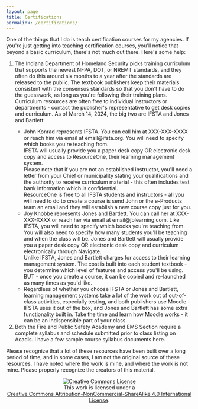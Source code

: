 ```yaml
---
layout: page
title: Certifications
permalink: /certifications/
---
```

One of the things that I do is teach certification courses for my agencies.  If you're just getting into teaching certification courses, you'll notice that beyond a basic curriculum, there's not much out there.  Here's some help:

<ol>
<li> The Indiana Department of Homeland Security picks training curriculum that supports the newest NFPA, DOT, or NREMT standards, and they often do this around six months to a year after the standards are released to the public.  The textbook publishers keep their materials consistent with the consensus standards so that you don't have to do the guesswork, as long as you're following their training plans.  Curriculum resources are often free to individual instructors or departments - contact the publisher's representative to get desk copies and curriculum.  As of March 14, 2024, the big two are IFSTA and Jones and Bartlett:</li>
	<ul>
		<li>John Konrad represents IFSTA.  You can call him at XXX-XXX-XXXX or reach him via email at email@ifsta.org. You will need to specify which books you're teaching from. 
		<br>IFSTA will usually provide you a paper desk copy OR electronic desk copy and access to ResourceOne, their learning management system. 
		<br>Please note that if you are not an established instructor, you'll need a letter from your Chief or municipality stating your qualifications and the authority to receive curriculum material - this often includes test bank information which is confidential. 
		<br>ResourceOne is free to all IFSTA students and instructors - all you will need to do to create a course is send John or the e-Products team an email and they will establish a new course copy just for you. </li>
		<li>Joy Knobbe represents Jones and Bartlett.  You can call her at XXX-XXX-XXXX or reach her via email at email@jblearning.com.  Like IFSTA, you will need to specify which books you're teaching from. 
		<br>You will also need to specify how many students you'll be teaching and when the class will be. Jones and Bartlett will usually provide you a paper desk copy OR electronic desk copy and curriculum electronically through Navigate. 
		<br>Unlike IFSTA, Jones and Bartlett charges for access to their learning management system.  The cost is built into each student textbook - you determine which level of features and access you'll be using.  BUT - once you create a course, it can be copied and re-launched as many times as you'd like. </li>
		<li>Regardless of whether you choose IFSTA or Jones and Bartlett, learning management systems take a lot of the work out of out-of-class activities, especially testing, and both publishers use Moodle - IFSTA uses it out of the box, and Jones and Bartlett has some extra functionality built in. Take the time and learn how Moodle works - it can be an indispensible part of your class.</li>
	</ul>
<li> Both the Fire and Public Safety Academy and EMS Section require a complete syllabus and schedule submitted prior to class listing on Acadis.  I have a few sample course syllabus documents here. </li></ol>


Please recognize that a lot of these resources have been built over a long period of time, and in some cases, I am not the original source of these resources.  I have noted where the work is mine, and where the work is not mine.  Please properly recognize the creators of this material.

<center><a rel="license" href="http://creativecommons.org/licenses/by-nc-sa/4.0/"><img alt="Creative Commons License" style="border-width:0" src="https://i.creativecommons.org/l/by-nc-sa/4.0/88x31.png" /></a><br />This work is licensed under a <br><a rel="license" href="http://creativecommons.org/licenses/by-nc-sa/4.0/">Creative Commons Attribution-NonCommercial-ShareAlike 4.0 International License</a>.</center>
